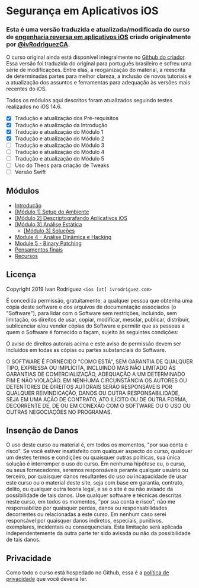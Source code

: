# Segurança em Aplicativos iOS

### **Esta é uma versão traduzida e atualizada/modificada do curso de [engenharia reversa em aplicativos iOS](https://github.com/ivRodriguezCA/RE-iOS-Apps) criado originalmente por [@ivRodriguezCA](https://twitter.com/ivRodriguezCA).**

O curso original ainda está disponível integralmente no [Github do criador](https://github.com/ivRodriguezCA/RE-iOS-Apps). Essa versão foi traduzida do original para português brasileiro e sofreu uma série de modificações. Entre elas, a reoganização do material, a reescrita de determinadas partes para melhor clareza, a inclusão de novos tutoriais e a atualização dos assuntos e ferramentas para adequação às versões mais recentes do iOS. 

Todos os módulos aqui descritos foram atualizados seguindo testes realizados no iOS 14.6.

* [x] Tradução e atualização dos Pré-requisitos   
* [x] Tradução e atualização da Introdução  
* [x] Tradução e atualização do Módulo 1   
* [x] Tradução e atualização do Módulo 2  
* [ ] Tradução e atualização do Módulo 3  
* [ ] Tradução e atualização do Módulo 4  
* [ ] Tradução e atualização do Módulo 5   
* [ ] Uso do Theos para criação de Tweaks  
* [ ] Versão Swift   

## Módulos

- [Introdução](Introduction.md)
- [[Módulo 1] Setup do Ambiente](Module-1/README.md)
- [[Módulo 2] Descriptografando Aplicativos iOS](Module-2/README.md)
- [[Módulo 3] Análise Estática](Module-3/README.md)
  - [[Módulo 3] Soluções](Module-3/Solutions.md)
- [Module 4 - Análise Dinâmica e Hacking](Module-4/README.md)
- [Module 5 - Binary Patching](Module-5/README.md)
- [Pensamentos finais](Final-Thoughts.md)
- [Recursos](Resources.md)

## Licença

Copyright 2019 Ivan Rodriguez `<ios [at] ivrodriguez.com>`

É concedida permissão, gratuitamente, a qualquer pessoa que obtenha uma cópia deste software e dos arquivos de documentação associados (o "Software"), para lidar com o Software sem restrições, incluindo, sem limitação, os direitos de usar, copiar, modificar, mesclar, publicar, distribuir, sublicenciar e/ou vender cópias do Software e permitir que as pessoas a quem o Software é fornecido o façam, sujeito às seguintes condições:

O aviso de direitos autorais acima e este aviso de permissão devem ser incluídos em todas as cópias ou partes substanciais do Software.

O SOFTWARE É FORNECIDO "COMO ESTÁ", SEM GARANTIA DE QUALQUER TIPO, EXPRESSA OU IMPLÍCITA, INCLUINDO MAS NÃO LIMITADO ÀS GARANTIAS DE COMERCIALIZAÇÃO, ADEQUAÇÃO A UM DETERMINADO FIM E NÃO VIOLAÇÃO. EM NENHUMA CIRCUNSTÂNCIA OS AUTORES OU DETENTORES DE DIREITOS AUTORAIS SERÃO RESPONSÁVEIS POR QUALQUER REIVINDICAÇÃO, DANOS OU OUTRA RESPONSABILIDADE, SEJA EM UMA AÇÃO DE CONTRATO, ATO ILÍCITO OU DE OUTRA FORMA, DECORRENTE DE, DE OU EM CONEXÃO COM O SOFTWARE OU O USO OU OUTRAS NEGOCIAÇÕES NO PROGRAMAS.

## Insenção de Danos
O uso deste curso ou material é, em todos os momentos, "por sua conta e risco". Se você estiver insatisfeito com qualquer aspecto do curso, qualquer um destes termos e condições ou quaisquer outras políticas, sua única solução é interromper o uso do curso. Em nenhuma hipótese eu, o curso, ou seus fornecedores, seremos responsáveis ​​perante qualquer usuário ou terceiro, por quaisquer danos resultantes do uso ou incapacidade de usar este curso ou o material deste site, seja com base em garantia, contrato, delito, ou qualquer outra teoria legal, e se o site é ou não avisado da possibilidade de tais danos. Use qualquer software e técnicas descritas neste curso, em todos os momentos, "por sua conta e risco", não me responsabilizo por quaisquer perdas, danos ou responsabilidades decorrentes ou relacionadas a este curso. Em nenhum caso serei responsável por quaisquer danos indiretos, especiais, punitivos, exemplares, incidentais ou consequenciais. Esta limitação será aplicada independentemente da outra parte ter sido avisada ou não da possibilidade de tais danos.

## Privacidade
Como todo o curso está hospedado no Github, essa é a [política de privacidade](https://help.github.com/en/articles/github-privacy-statement) que você deveria ler.
